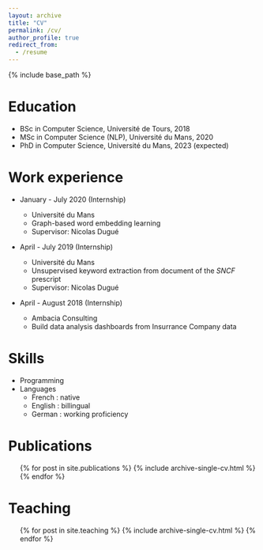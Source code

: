```yaml
---
layout: archive
title: "CV"
permalink: /cv/
author_profile: true
redirect_from:
  - /resume
---
```


{% include base_path %}

Education
======
* BSc in Computer Science, Université de Tours, 2018 
* MSc in Computer Science (NLP), Université du Mans, 2020
* PhD in Computer Science, Université du Mans, 2023 (expected)

Work experience
======
* January - July 2020 (Internship)
  * Université du Mans
  * Graph-based word embedding learning 
  * Supervisor: Nicolas Dugué
 
* April - July 2019 (Internship)
  * Université du Mans
  * Unsupervised keyword extraction from document of the _SNCF_ prescript
  * Supervisor: Nicolas Dugué
 
* April - August 2018 (Internship)
  * Ambacia Consulting
  * Build data analysis dashboards from Insurrance Company data

 


Skills
======
* Programming
* Languages
  * French : native
  * English : billingual
  * German : working proficiency

Publications
======
  <ul>{% for post in site.publications %}
    {% include archive-single-cv.html %}
  {% endfor %}</ul>
  
<!---Talks
======
  <ul>{% for post in site.talks %}
    {% include archive-single-talk-cv.html %}
  {% endfor %}</ul>
  --->
Teaching
======
  <ul>{% for post in site.teaching %}
    {% include archive-single-cv.html %}
  {% endfor %}</ul>
  
<!---Service and leadership
======
* Currently signed in to 43 different slack teams
--->
